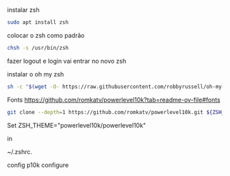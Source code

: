 instalar zsh

``` bash
sudo apt install zsh
```

colocar o zsh como padrão
``` bash
chsh -s /usr/bin/zsh

```
fazer logout e login vai entrar no novo zsh


instalar o oh my zsh
``` bash
sh -c "$(wget -O- https://raw.githubusercontent.com/robbyrussell/oh-my-zsh/master/tools/install.sh)"
```

Fonts
https://github.com/romkatv/powerlevel10k?tab=readme-ov-file#fonts



``` bash
git clone --depth=1 https://github.com/romkatv/powerlevel10k.git ${ZSH_CUSTOM:-$HOME/.oh-my-zsh/custom}/themes/powerlevel10k

```

Set 
ZSH_THEME="powerlevel10k/powerlevel10k" 

in 

~/.zshrc.

config
p10k configure